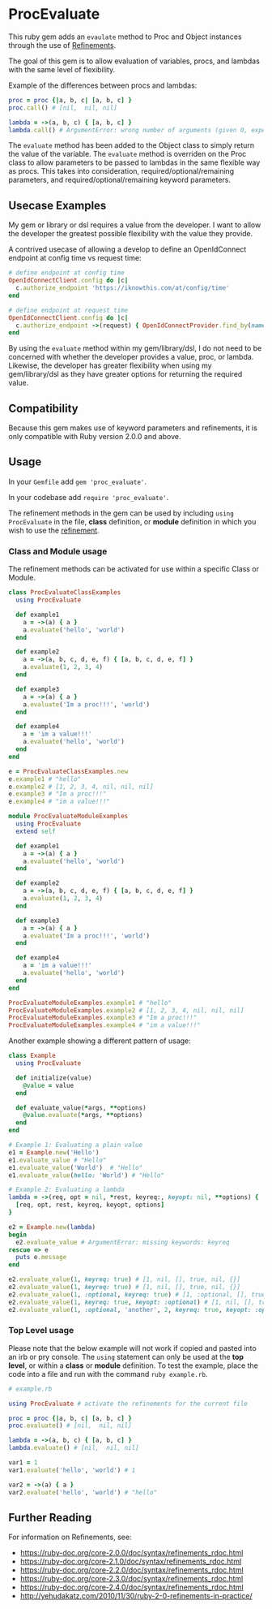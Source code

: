# ProcEvaluate

This ruby gem adds an `evaulate` method to Proc and Object instances through the use of [Refinements][1].

The goal of this gem is to allow evaluation of variables, procs, and lambdas with the same level of flexibility.

Example of the differences between procs and lambdas:
```ruby
proc = proc {|a, b, c| [a, b, c] }
proc.call() # [nil,  nil, nil]

lambda = ->(a, b, c) { [a, b, c] }
lambda.call() # ArgumentError: wrong number of arguments (given 0, expected 3)
```

The `evaluate` method has been added to the Object class to simply return the value of the variable.
The `evaluate` method is overriden on the Proc class to allow parameters to be passed to lambdas in the same flexible way as procs.
This takes into consideration, required/optional/remaining parameters, and required/optional/remaining keyword parameters.

## Usecase Examples

My gem or library or dsl requires a value from the developer.
I want to allow the developer the greatest possible flexibility with the value they provide.

A contrived usecase of allowing a develop to define an OpenIdConnect endpoint at config time vs request time:
```ruby
# define endpoint at config time
OpenIdConnectClient.config do |c|
  c.authorize_endpoint 'https://iknowthis.com/at/config/time'
end

# define endpoint at request time
OpenIdConnectClient.config do |c|
  c.authorize_endpoint ->(request) { OpenIdConnectProvider.find_by(name: request.params['provider_name']) }
end
```

By using the `evaluate` method within my gem/library/dsl, I do not need to be concerned with whether the developer provides a value, proc, or lambda.
Likewise, the developer has greater flexibility when using my gem/library/dsl as they have greater options for returning the required value.

## Compatibility

Because this gem makes use of keyword parameters and refinements, it is only compatible with Ruby version 2.0.0 and above.

## Usage

In your `Gemfile` add `gem 'proc_evaluate'`.

In your codebase add `require 'proc_evaluate'`.

The refinement methods in the gem can be used by including `using ProcEvaluate` in the file, **class** definition, or **module** definition in which you wish to use the [refinement][1].

### Class and Module usage

The refinement methods can be activated for use within a specific Class or Module.

```ruby
class ProcEvaluateClassExamples
  using ProcEvaluate

  def example1
    a = ->(a) { a }
    a.evaluate('hello', 'world')
  end

  def example2
    a = ->(a, b, c, d, e, f) { [a, b, c, d, e, f] }
    a.evaluate(1, 2, 3, 4)
  end

  def example3
    a = ->(a) { a }
    a.evaluate('Im a proc!!!', 'world')
  end

  def example4
    a = 'im a value!!!'
    a.evaluate('hello', 'world')
  end
end

e = ProcEvaluateClassExamples.new
e.example1 # "hello"
e.example2 # [1, 2, 3, 4, nil, nil, nil]
e.example3 # "Im a proc!!!"
e.example4 # "im a value!!!"

module ProcEvaluateModuleExamples
  using ProcEvaluate
  extend self

  def example1
    a = ->(a) { a }
    a.evaluate('hello', 'world')
  end

  def example2
    a = ->(a, b, c, d, e, f) { [a, b, c, d, e, f] }
    a.evaluate(1, 2, 3, 4)
  end

  def example3
    a = ->(a) { a }
    a.evaluate('Im a proc!!!', 'world')
  end

  def example4
    a = 'im a value!!!'
    a.evaluate('hello', 'world')
  end
end

ProcEvaluateModuleExamples.example1 # "hello"
ProcEvaluateModuleExamples.example2 # [1, 2, 3, 4, nil, nil, nil]
ProcEvaluateModuleExamples.example3 # "Im a proc!!!"
ProcEvaluateModuleExamples.example4 # "im a value!!!"
```

Another example showing a different pattern of usage:

```ruby
class Example
  using ProcEvaluate

  def initialize(value)
    @value = value
  end

  def evaluate_value(*args, **options)
    @value.evaluate(*args, **options)
  end
end

# Example 1: Evaluating a plain value
e1 = Example.new('Hello')
e1.evaluate_value # "Hello"
e1.evaluate_value('World')  # "Hello"
e1.evaluate_value(hello: 'World') # "Hello"

# Example 2: Evaluating a lambda
lambda = ->(req, opt = nil, *rest, keyreq:, keyopt: nil, **options) {
  [req, opt, rest, keyreq, keyopt, options]
}

e2 = Example.new(lambda)
begin
  e2.evaluate_value # ArgumentError: missing keywords: keyreq
rescue => e
  puts e.message
end

e2.evaluate_value(1, keyreq: true) # [1, nil, [], true, nil, {}]
e2.evaluate_value(1, keyreq: true) # [1, nil, [], true, nil, {}]
e2.evaluate_value(1, :optional, keyreq: true) # [1, :optional, [], true, nil, {}]
e2.evaluate_value(1, keyreq: true, keyopt: :optional) # [1, nil, [], true, :optional, {}]
e2.evaluate_value(1, :optional, 'another', 2, keyreq: true, keyopt: :optional, my_key: 'Hello World') # [1, :optional, ["another", 2], true, :optional, {:my_key=>"Hello World"}]
```

### Top Level usage

Please note that the below example will not work if copied and pasted into an irb or pry console.
The `using` statement can only be used at the **top level**, or within a **class** or **module** definition.
To test the example, place the code into a file and run with the command `ruby example.rb`.

```ruby
# example.rb

using ProcEvaluate # activate the refinements for the current file

proc = proc {|a, b, c| [a, b, c] }
proc.evaluate() # [nil,  nil, nil]

lambda = ->(a, b, c) { [a, b, c] }
lambda.evaluate() # [nil,  nil, nil]

var1 = 1
var1.evaluate('hello', 'world') # 1

var2 = ->(a) { a }
var2.evaluate('hello', 'world') # "hello"
```

## Further Reading

For information on Refinements, see:
- https://ruby-doc.org/core-2.0.0/doc/syntax/refinements_rdoc.html
- https://ruby-doc.org/core-2.1.0/doc/syntax/refinements_rdoc.html
- https://ruby-doc.org/core-2.2.0/doc/syntax/refinements_rdoc.html
- https://ruby-doc.org/core-2.3.0/doc/syntax/refinements_rdoc.html
- https://ruby-doc.org/core-2.4.0/doc/syntax/refinements_rdoc.html
- http://yehudakatz.com/2010/11/30/ruby-2-0-refinements-in-practice/

[1]: https://ruby-doc.org/core-2.4.0/doc/syntax/refinements_rdoc.html
